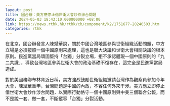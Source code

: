```yaml
---
layout: post
title: 國台辦：美方應停止借世衛大會炒作涉台問題
date: 2024-05-03 18:43:10.000000000 +08:00
link: https://news.rthk.hk/rthk/ch/component/k2/1751677-20240503.htm
categories: rthk
---
```


在北京，國台辦發言人陳斌華說，關於中國台灣地區參與世衛組織活動問題，中方立場是必須按照一個中國原則來處理，這也是聯大決議和世衛大會相關決議的根本原則。民進黨當局頑固堅持「台獨」分裂立場，拒不承認體現一個中國原則的「九二共識」，導致台灣地區參與世衛大會的政治基礎不復存在，這完全是民進黨當局造成。

對於美國務卿布林肯近日稱，美方強烈鼓勵世衛組織邀請台灣作為觀察員參加今年大會，陳斌華重申，台灣問題是中國的內政，不容任何外來干涉。美方應立即停止借世衛大會炒作涉台問題，以實際行動恪守一個中國原則與中美三個聯合公報，而不是說一套、做一套，不斷縱容「台獨」分裂活動。
